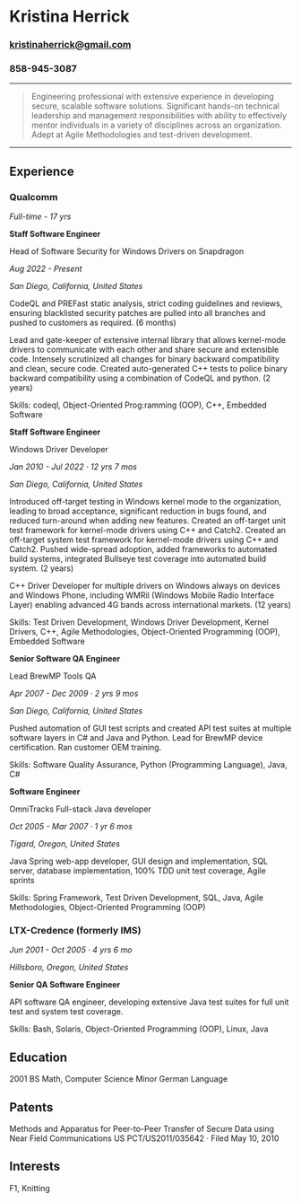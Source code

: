 # Kristina Herrick #
### kristinaherrick@gmail.com ###
### 858-945-3087 ###

----
> Engineering professional with extensive experience in developing secure, scalable software solutions. 
> Significant hands-on technical leadership and management responsibilities with ability to effectively 
> mentor individuals in a variety of disciplines across an organization. Adept at Agile Methodologies 
> and test-driven development.
----
## Experience ##

### Qualcomm ###
*Full-time - 17 yrs*

**Staff Software Engineer**

Head of Software Security for Windows Drivers on Snapdragon

*Aug 2022 - Present*

*San Diego, California, United States*

CodeQL and PREFast static analysis, strict coding guidelines and reviews, ensuring blacklisted security 
patches are pulled into all branches and pushed to customers as required. (6 months)

Lead and gate-keeper of extensive internal library that allows kernel-mode drivers to communicate 
with each other and share secure and extensible code. Intensely scrutinized all changes for binary 
backward compatibility and clean, secure code. Created auto-generated C++ tests to police binary 
backward compatibility using a combination of CodeQL and python. (2 years)

Skills: codeql, Object-Oriented Prog:ramming (OOP), C++, Embedded Software

**Staff Software Engineer**

Windows Driver Developer

*Jan 2010 - Jul 2022 · 12 yrs 7 mos*

*San Diego, California, United States*

Introduced off-target testing in Windows kernel mode to the organization, leading to broad acceptance, 
significant reduction in bugs found, and reduced turn-around when adding new features. Created an 
off-target unit test framework for kernel-mode drivers using C++ and Catch2. Created an off-target 
system test framework for kernel-mode drivers using C++ and Catch2. Pushed wide-spread adoption, added 
frameworks to automated build systems, integrated Bullseye test coverage into automated build system. (2 years)

C++ Driver Developer for multiple drivers on Windows always on devices and Windows Phone, including WMRil 
(Windows Mobile Radio Interface Layer) enabling advanced 4G bands across international markets. (12 years)

Skills: Test Driven Development, Windows Driver Development, Kernel Drivers, C++, Agile Methodologies, Object-Oriented Programming (OOP), Embedded Software

**Senior Software QA Engineer**

Lead BrewMP Tools QA

*Apr 2007 - Dec 2009 · 2 yrs 9 mos*

*San Diego, California, United States*

Pushed automation of GUI test scripts and created API test suites at multiple software layers in C# and 
Java and Python. Lead for BrewMP device certification. Ran customer OEM training.

Skills: Software Quality Assurance, Python (Programming Language), Java, C#

**Software Engineer**

OmniTracks Full-stack Java developer

*Oct 2005 - Mar 2007 · 1 yr 6 mos*

*Tigard, Oregon, United States*

Java Spring web-app developer, GUI design and implementation, SQL server, database implementation, 
100% TDD unit test coverage, Agile sprints

Skills: Spring Framework, Test Driven Development, SQL, Java, Agile Methodologies, Object-Oriented Programming (OOP)

### LTX-Credence (formerly IMS) ###
*Jun 2001 - Oct 2005 · 4 yrs 6 mo*

*Hillsboro, Oregon, United States*

**Senior QA Software Engineer**

API software QA engineer, developing extensive Java test suites for full unit test and system test coverage.

Skills: Bash, Solaris, Object-Oriented Programming (OOP), Linux, Java


Education
----------
2001
 BS Math, Computer Science
 Minor German Language

Patents
-------
Methods and Apparatus for Peer-to-Peer Transfer of Secure Data using Near Field Communications
 US PCT/US2011/035642 · Filed May 10, 2010

Interests
---------
F1, Knitting
